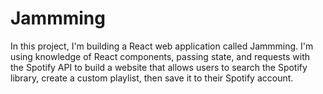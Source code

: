 # Jammming

In this project, I'm building a React web application called Jammming. I'm using knowledge of React components, passing state, and requests with the Spotify API to build a website that allows users to search the Spotify library, create a custom playlist, then save it to their Spotify account.